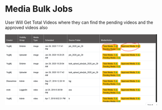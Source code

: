 # Media Bulk Jobs

User Will Get Total Videos where they can find the pending videos and the approved videos also

![](../.gitbook/assets/image%20%28158%29.png)

